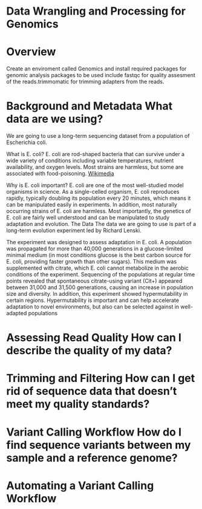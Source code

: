 # Data Wrangling and Processing for Genomics

# Overview
Create an enviroment called  Genomics and install required packages for genomic analysis
packages to be used include fastqc for quality assesment of the reads.trimmomatic for trimming adapters from the reads.

# Background and Metadata	What data are we using?
We are going to use a long-term sequencing dataset from a population of Escherichia coli.

What is E. coli?
E. coli are rod-shaped bacteria that can survive under a wide variety of conditions including variable temperatures, nutrient availability, and oxygen levels. Most strains are harmless, but some are associated with food-poisoning.
 [Wikimedia](https://species.wikimedia.org/wiki/Escherichia_coli#/media/File:EscherichiaColi_NIAID.jpg) 

Why is E. coli important?
E. coli are one of the most well-studied model organisms in science. As a single-celled organism, E. coli reproduces rapidly, typically doubling its population every 20 minutes, which means it can be manipulated easily in experiments. In addition, most naturally occurring strains of E. coli are harmless. Most importantly, the genetics of E. coli are fairly well understood and can be manipulated to study adaptation and evolution.
The Data
The data we are going to use is part of a long-term evolution experiment led by Richard Lenski.

The experiment was designed to assess adaptation in E. coli. A population was propagated for more than 40,000 generations in a glucose-limited minimal medium (in most conditions glucose is the best carbon source for E. coli, providing faster growth than other sugars). This medium was supplemented with citrate, which E. coli cannot metabolize in the aerobic conditions of the experiment. Sequencing of the populations at regular time points revealed that spontaneous citrate-using variant (Cit+) appeared between 31,000 and 31,500 generations, causing an increase in population size and diversity. In addition, this experiment showed hypermutability in certain regions. Hypermutability is important and can help accelerate adaptation to novel environments, but also can be selected against in well-adapted populations

# Assessing Read Quality	How can I describe the quality of my data?

# Trimming and Filtering	How can I get rid of sequence data that doesn’t meet my quality standards?

# Variant Calling Workflow	How do I find sequence variants between my sample and a reference genome?

# Automating a Variant Calling Workflow

